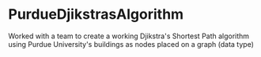 # PurdueDjikstrasAlgorithm
Worked with a team to create a working Djikstra's Shortest Path algorithm using Purdue University's buildings as nodes placed on a graph (data type) 
